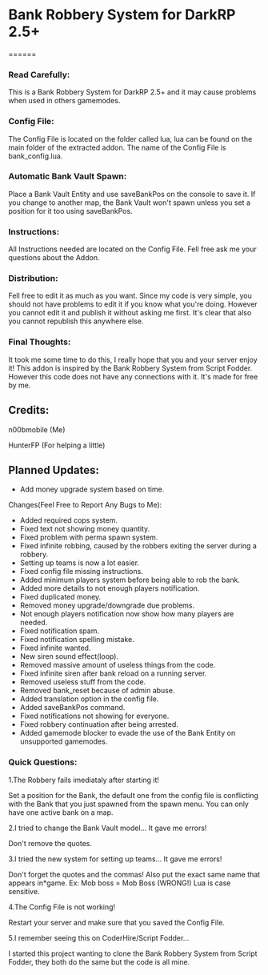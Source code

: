 # Bank Robbery System for DarkRP 2.5+
======

### Read Carefully: ###

This is a Bank Robbery System for DarkRP 2.5+ and it may cause problems when used in others gamemodes.

### Config File: ###

The Config File is located on the folder called lua, lua can be found on the main folder of the extracted addon. The name of the Config File is bank_config.lua.

### Automatic Bank Vault Spawn: ###

Place a Bank Vault Entity and use saveBankPos on the console to save it. If you change to another map, the Bank Vault won't spawn unless you set a position for it too using saveBankPos.

### Instructions: ###

All Instructions needed are located on the Config File.
Fell free ask me your questions about the Addon.

### Distribution: ###

Fell free to edit it as much as you want. Since my code is very simple, you should not have problems to edit it if you know what you're doing. However you cannot edit it and publish it without asking me first. It's clear that also you cannot republish this anywhere else.

### Final Thoughts: ###

It took me some time to do this, I really hope that you and your server enjoy it!
This addon is inspired by the Bank Robbery System from Script Fodder. However this code does not have any connections with it. It's made for free by me.

## Credits: ##

n00bmobile (Me)

HunterFP (For helping a little)

## Planned Updates: ##
* Add money upgrade system based on time.

Changes(Feel Free to Report Any Bugs to Me):
* Added required cops system.
* Fixed text not showing money quantity.
* Fixed problem with perma spawn system.
* Fixed infinite robbing, caused by the robbers exiting the server during a robbery.
* Setting up teams is now a lot easier.
* Fixed config file missing instructions.
* Added minimum players system before being able to rob the bank.
* Added more details to not enough players notification.
* Fixed duplicated money.
* Removed money upgrade/downgrade due problems.
* Not enough players notification now show how many players are needed.
* Fixed notification spam.
* Fixed notification spelling mistake.
* Fixed infinite wanted.
* New siren sound effect(loop).
* Removed massive amount of useless things from the code.
* Fixed infinite siren after bank reload on a running server.
* Removed useless stuff from the code.
* Removed bank_reset because of admin abuse.
* Added translation option in the config file.
* Added saveBankPos command.
* Fixed notifications not showing for everyone.
* Fixed robbery continuation after being arrested.
* Added gamemode blocker to evade the use of the Bank Entity on unsupported gamemodes.

### Quick Questions: ###

1.The Robbery fails imediataly after starting it!

Set a position for the Bank, the default one from the config file is conflicting with the Bank that you just spawned from the spawn menu. You can only have one active bank on a map. 

2.I tried to change the Bank Vault model... It gave me errors!

Don't remove the quotes.

3.I tried the new system for setting up teams... It gave me errors!

Don't forget the quotes and the commas! Also put the exact same name that appears in*game. Ex: Mob boss = Mob Boss (WRONG!) Lua is case sensitive.

4.The Config File is not working!

Restart your server and make sure that you saved the Config File.

5.I remember seeing this on CoderHire/Script Fodder...

I started this project wanting to clone the Bank Robbery System from Script Fodder, they both do the same but the code is all mine.